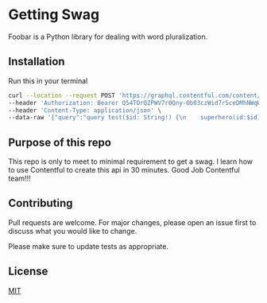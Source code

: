 # Getting Swag

Foobar is a Python library for dealing with word pluralization.

## Installation

Run this in your terminal



```bash
curl --location --request POST 'https://graphql.contentful.com/content/v1/spaces/a52pzv0h94gs/environments/master' \
--header 'Authorization: Bearer Q54TOrQZPWV7r0Qny-Ob03czWid7rSceDMhNWqWA7a8' \
--header 'Content-Type: application/json' \
--data-raw '{"query":"query test($id: String!) {\n    superhero(id:$id) {\n        name\n    }\n}","variables":{"id":"gB6fS7OGN6qpmbFVABDCB"}}'
```

## Purpose of this repo

This repo is only to meet to minimal requirement to get a swag. I learn how to use Contentful to create this api in 30 minutes.  Good Job Contentful team!!!


## Contributing
Pull requests are welcome. For major changes, please open an issue first to discuss what you would like to change.

Please make sure to update tests as appropriate.

## License
[MIT](https://choosealicense.com/licenses/mit/)

